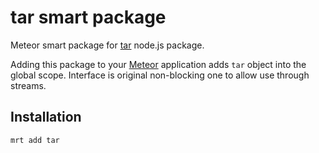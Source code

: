 tar smart package
=================

Meteor smart package for [tar](https://github.com/npm/node-tar) node.js package.

Adding this package to your [Meteor](http://www.meteor.com/) application adds `tar` object into the global scope.
Interface is original non-blocking one to allow use through streams.

Installation
------------

```
mrt add tar
```
